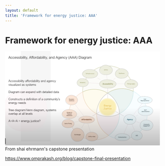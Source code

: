 ```yaml
---
layout: default
title: 'Framework for energy justice: AAA'
---
```

# Framework for energy justice: AAA



![](media/cleanshot_2024-04-10-at-11-30-11@2x.png)
From shai ehrmann's capstone presentation

https://www.omprakash.org/blog/capstone-final-presentation